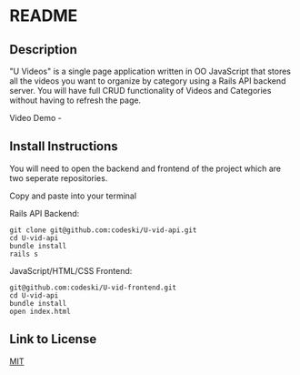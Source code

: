 # README

## Description
"U Videos" is a single page application written in OO JavaScript that stores all the videos you want to organize by category using a Rails API backend server. You will have full CRUD functionality of Videos and Categories without having to refresh the page.  

Video Demo - 

## Install Instructions
You will need to open the backend and frontend of the project which are two seperate repositories. 

Copy and paste into your terminal

Rails API Backend:
```
git clone git@github.com:codeski/U-vid-api.git
cd U-vid-api
bundle install
rails s
```
JavaScript/HTML/CSS Frontend: 
```
git@github.com:codeski/U-vid-frontend.git
cd U-vid-api
bundle install
open index.html
```

## Link to License
[MIT](https://choosealicense.com/licenses/mit/)